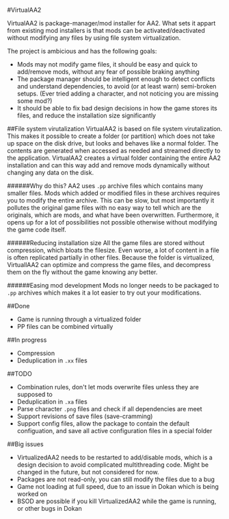 #VirtualAA2

VirtualAA2 is package-manager/mod installer for AA2. What sets it appart from existing mod installers is that mods can be activated/deactivated without modifying any files by using file system virtualization.

The project is ambicious and has the following goals:
- Mods may not modify game files, it should be easy and quick to add/remove mods, without any fear of possible braking anything
- The package manager should be intelligent enough to detect conflicts and understand dependencies, to avoid (or at least warn) semi-broken setups. (Ever tried adding a character, and not noticing you are missing some mod?)
- It should be able to fix bad design decisions in how the game stores its files, and reduce the installation size significantly

##File system virutalization
VirtualAA2 is based on file system virutalization. This makes it possible to create a folder (or partition) which does not take up space on the disk drive, but looks and behaves like a normal folder. The contents are generated when accessed as needed and streamed directly to the application. VirtualAA2 creates a virtual folder containing the entire AA2 installation and can this way add and remove mods dynamically without changing any data on the disk.

######Why do this?
AA2 uses `.pp` archive files which contains many smaller files. Mods which added or modified files in these archives requires you to modify the entire archive. This can be slow, but most importantly it pollutes the original game files with no easy way to tell which are the originals, which are mods, and what have been overwritten.
Furthermore, it opens up for a lot of possibilities not possible otherwise without modifying the game code itself.

######Reducing installation size
All the game files are stored without compression, which bloats the filesize. Even worse, a lot of content in a file is often replicated partially in other files. Because the folder is virtualized, VirtuallAA2 can optimize and compress the game files, and decompress them on the fly without the game knowing any better.

######Easing mod development
Mods no longer needs to be packaged to `.pp` archives which makes it a lot easier to try out your modifications.

##Done

- Game is running through a virtualized folder
- PP files can be combined virtually

##In progress
- Compression
- Deduplication in `.xx` files

##TODO
- Combination rules, don't let mods overwrite files unless they are supposed to
- Deduplication in `.xa` files
- Parse character `.png` files and check if all dependencies are meet
- Support revisions of save files (save-cramming)
- Support config files, allow the package to contain the default configuation, and save all active configuration files in a special folder

##Big issues
- VirtualizedAA2 needs to be restarted to add/disable mods, which is a design decision to avoid complicated multithreading code. Might be changed in the future, but not considered for now.
- Packages are not read-only, you can still modify the files due to a bug
- Game not loading at full speed, due to an issue in Dokan which is being worked on
- BSOD are possible if you kill VirtualizedAA2 while the game is running, or other bugs in Dokan